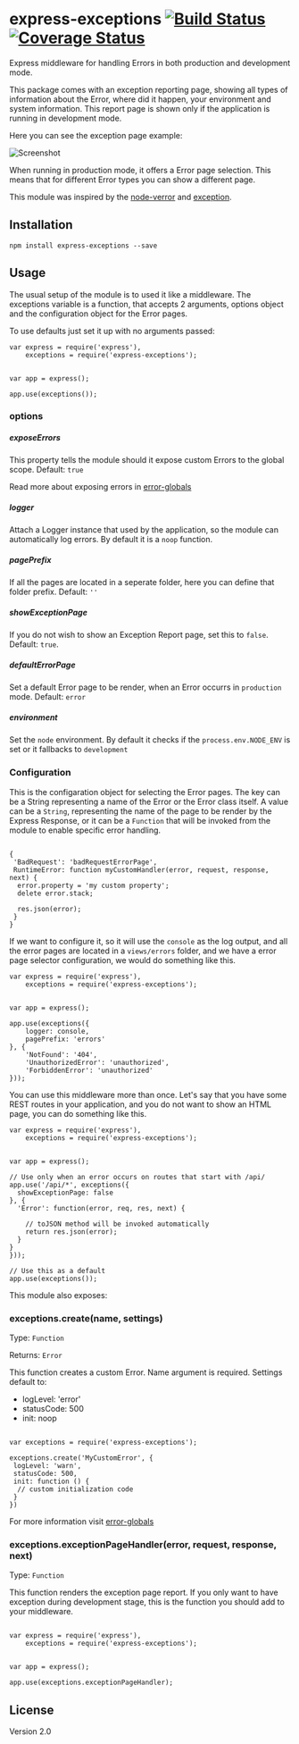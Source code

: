 express-exceptions [![Build Status](https://travis-ci.org/vladaspasic/express-exceptions.svg)](https://travis-ci.org/vladaspasic/express-exceptions) [![Coverage Status](https://img.shields.io/coveralls/vladaspasic/express-exceptions.svg)](https://coveralls.io/r/vladaspasic/express-exceptions)
==================

Express middleware for handling Errors in both production and development mode.

This package comes with an exception reporting page, showing all types of information about the Error,
where did it happen, your environment and system information. This report page is shown only if the 
application is running in development mode.

Here you can see the exception page example:

![Screenshot](http://s4.postimg.org/h5bzo0uzx/exception_report.png?raw=true)

When running in production mode, it offers a Error page selection. This means that for different Error types
you can show a different page.

This module was inspired by the [node-verror](https://github.com/davepacheco/node-verror) and [exception](https://github.com/observing/exception).

Installation
-------------

```javascirpt
npm install express-exceptions --save
```

## Usage

The usual setup of the module is to used it like a middleware. The exceptions variable is a function, that accepts 2 arguments, options object and the configuration object for the Error pages.

To use defaults just set it up with no arguments passed:


```javascirpt
var express = require('express'),
    exceptions = require('express-exceptions');
    
    
var app = express();

app.use(exceptions());

```

### options

##### exposeErrors

This property tells the module should it expose custom Errors to the global scope. Default: `true`

Read more about exposing errors in [error-globals](https://github.com/vladaspasic/error-globals)

##### logger

Attach a Logger instance that used by the application, so the module can automatically log errors.
By default it is a `noop` function.

##### pagePrefix

If all the pages are located in a seperate folder, here you can define that folder prefix. Default: `''`

##### showExceptionPage

If you do not wish to show an Exception Report page, set this to `false`. Default: `true`.

##### defaultErrorPage

Set a default Error page to be render, when an Error occurrs in `production` mode. Default: `error`

##### environment

Set the `node` environment. By default it checks if the `process.env.NODE_ENV` is set or it fallbacks to `development`

### Configuration

This is the configaration object for selecting the Error pages. The key can be a String representing a name of the Error or the Error class itself. A value can be a `String`, representing the name of the page to be render by the Express Response, or it can be a `Function` that will be invoked from the module to enable specific error handling.

```javascirpt

{
 'BadRequest': 'badRequestErrorPage',
 RuntimeError: function myCustomHandler(error, request, response, next) {
  error.property = 'my custom property';
  delete error.stack;
  
  res.json(error);
 }
}

```

If we want to configure it, so it will use the `console` as the log output, and all the error pages are located in a 
`views/errors` folder, and we have a error page selector configuration, we would do something like this.

```javascirpt
var express = require('express'),
    exceptions = require('express-exceptions');
    
    
var app = express();

app.use(exceptions({
    logger: console,
    pagePrefix: 'errors'
}, {
    'NotFound': '404',
    'UnauthorizedError': 'unauthorized',
    'ForbiddenError': 'unauthorized'
}));

```

You can use this middleware more than once. Let's say that you have some REST routes in your application, and you do not want to show an HTML page, you can do something like this.

```javascirpt
var express = require('express'),
    exceptions = require('express-exceptions');
    
    
var app = express();

// Use only when an error occurs on routes that start with /api/
app.use('/api/*', exceptions({
  showExceptionPage: false
}, {
  'Error': function(error, req, res, next) {
    
    // toJSON method will be invoked automatically
    return res.json(error);
  }
}
}));

// Use this as a default
app.use(exceptions());

```

This module also exposes:

### exceptions.create(name, settings)

Type: ```Function```

Returns: ```Error```

This function creates a custom Error. Name argument is required. Settings default to:

- logLevel: 'error'
- statusCode: 500
- init: noop

```javascirpt

var exceptions = require('express-exceptions');

exceptions.create('MyCustomError', {
 logLevel: 'warn',
 statusCode: 500,
 init: function () {
  // custom initialization code
 }
})

```

For more information visit [error-globals](https://github.com/vladaspasic/error-globals)

### exceptions.exceptionPageHandler(error, request, response, next)

Type: ```Function```

This function renders the exception page report. If you only want to have exception during development stage, this is the function you should add to your middleware.

```javascirpt

var express = require('express'),
    exceptions = require('express-exceptions');
    
    
var app = express();

app.use(exceptions.exceptionPageHandler);

```

License
----

Version 2.0
